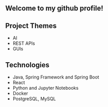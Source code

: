 ## Welcome to my github profile!

## Project Themes
- AI
- REST APIs
- GUIs

## Technologies
- Java, Spring Framework and Spring Boot
- React
- Python and Jupyter Notebooks
- Docker
- PostgreSQL, MySQL

<!--
**dmackay39/dmackay39** is a ✨ _special_ ✨ repository because its `README.md` (this file) appears on your GitHub profile.

Here are some ideas to get you started:

- 🔭 I’m currently working on ...
- 🌱 I’m currently learning ...
- 👯 I’m looking to collaborate on ...
- 🤔 I’m looking for help with ...
- 💬 Ask me about ...
- 📫 How to reach me: ...
- 😄 Pronouns: ...
- ⚡ Fun fact: ...
-->
